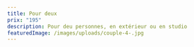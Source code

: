 ```yaml
---
title: Pour deux
prix: "195"
description: Pour deu personnes, en extérieur ou en studio
featuredImage: /images/uploads/couple-4-.jpg
---
```

